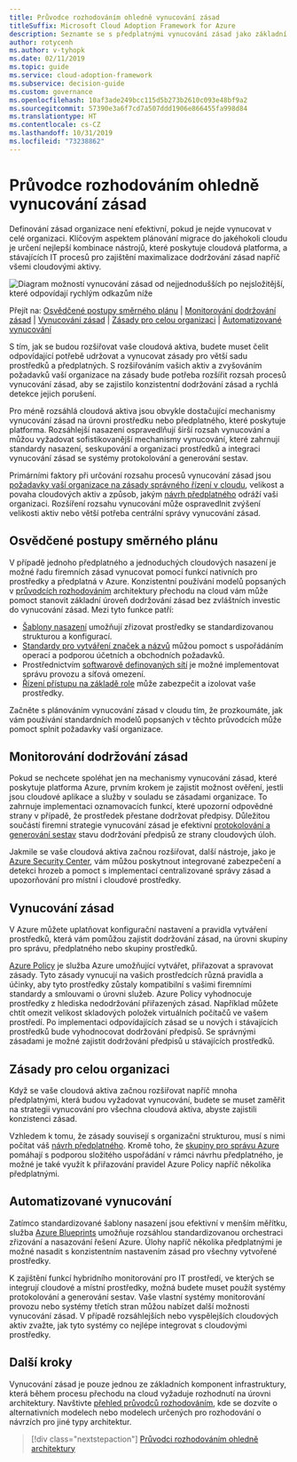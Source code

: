 ```yaml
---
title: Průvodce rozhodováním ohledně vynucování zásad
titleSuffix: Microsoft Cloud Adoption Framework for Azure
description: Seznamte se s předplatnými vynucování zásad jako základní prioritou návrhu při migraci do Azure.
author: rotycenh
ms.author: v-tyhopk
ms.date: 02/11/2019
ms.topic: guide
ms.service: cloud-adoption-framework
ms.subservice: decision-guide
ms.custom: governance
ms.openlocfilehash: 10af3ade249bcc115d5b273b2610c093e48bf9a2
ms.sourcegitcommit: 57390e3a6f7cd7a507ddd1906e866455fa998d84
ms.translationtype: HT
ms.contentlocale: cs-CZ
ms.lasthandoff: 10/31/2019
ms.locfileid: "73238862"
---
```

# <a name="policy-enforcement-decision-guide"></a>Průvodce rozhodováním ohledně vynucování zásad

Definování zásad organizace není efektivní, pokud je nejde vynucovat v celé organizaci. Klíčovým aspektem plánování migrace do jakéhokoli cloudu je určení nejlepší kombinace nástrojů, které poskytuje cloudová platforma, a stávajících IT procesů pro zajištění maximalizace dodržování zásad napříč všemi cloudovými aktivy.

![Diagram možností vynucování zásad od nejjednodušších po nejsložitější, které odpovídají rychlým odkazům níže](../../_images/decision-guides/decision-guide-policy-enforcement.png)

Přejít na: [Osvědčené postupy směrného plánu](#baseline-best-practices) | [Monitorování dodržování zásad](#policy-compliance-monitoring) | [Vynucování zásad](#policy-enforcement) | [Zásady pro celou organizaci](#cross-organization-policy) | [Automatizované vynucování](#automated-enforcement)

S tím, jak se budou rozšiřovat vaše cloudová aktiva, budete muset čelit odpovídající potřebě udržovat a vynucovat zásady pro větší sadu prostředků a předplatných. S rozšiřováním vašich aktiv a zvyšováním požadavků vaší organizace na zásady bude potřeba rozšířit rozsah procesů vynucování zásad, aby se zajistilo konzistentní dodržování zásad a rychlá detekce jejich porušení.

Pro méně rozsáhlá cloudová aktiva jsou obvykle dostačující mechanismy vynucování zásad na úrovni prostředku nebo předplatného, které poskytuje platforma. Rozsáhlejší nasazení ospravedlňují širší rozsah vynucování a můžou vyžadovat sofistikovanější mechanismy vynucování, které zahrnují standardy nasazení, seskupování a organizaci prostředků a integraci vynucování zásad se systémy protokolování a generování sestav.

Primárními faktory při určování rozsahu procesů vynucování zásad jsou [požadavky vaší organizace na zásady správného řízení v cloudu](../../govern/index.md), velikost a povaha cloudových aktiv a způsob, jakým [návrh předplatného](../subscriptions/index.md) odráží vaši organizaci. Rozšíření rozsahu vynucování může ospravedlnit zvýšení velikosti aktiv nebo větší potřeba centrální správy vynucování zásad.

## <a name="baseline-best-practices"></a>Osvědčené postupy směrného plánu

V případě jednoho předplatného a jednoduchých cloudových nasazení je možné řadu firemních zásad vynucovat pomocí funkcí nativních pro prostředky a předplatná v Azure. Konzistentní používání modelů popsaných v [průvodcích rozhodováním](../index.md) architektury přechodu na cloud vám může pomoct stanovit základní úroveň dodržování zásad bez zvláštních investic do vynucování zásad. Mezi tyto funkce patří:

- [Šablony nasazení](../resource-consistency/index.md) umožňují zřizovat prostředky se standardizovanou strukturou a konfigurací.
- [Standardy pro vytváření značek a názvů](../resource-tagging/index.md) můžou pomoct s uspořádáním operací a podporou účetních a obchodních požadavků.
- Prostřednictvím [softwarově definovaných sítí](../software-defined-network/index.md) je možné implementovat správu provozu a síťová omezení.
- [Řízení přístupu na základě role](../identity/index.md) může zabezpečit a izolovat vaše prostředky.

Začněte s plánováním vynucování zásad v cloudu tím, že prozkoumáte, jak vám používání standardních modelů popsaných v těchto průvodcích může pomoct splnit požadavky vaší organizace.

## <a name="policy-compliance-monitoring"></a>Monitorování dodržování zásad

Pokud se nechcete spoléhat jen na mechanismy vynucování zásad, které poskytuje platforma Azure, prvním krokem je zajistit možnost ověření, jestli jsou cloudové aplikace a služby v souladu se zásadami organizace. To zahrnuje implementaci oznamovacích funkcí, které upozorní odpovědné strany v případě, že prostředek přestane dodržovat předpisy. Důležitou součástí firemní strategie vynucování zásad je efektivní [protokolování a generování sestav](../logging-and-reporting/index.md) stavu dodržování předpisů ze strany cloudových úloh.

Jakmile se vaše cloudová aktiva začnou rozšiřovat, další nástroje, jako je [Azure Security Center](https://docs.microsoft.com/azure/security-center), vám můžou poskytnout integrované zabezpečení a detekci hrozeb a pomoct s implementací centralizované správy zásad a upozorňování pro místní i cloudové prostředky.

## <a name="policy-enforcement"></a>Vynucování zásad

V Azure můžete uplatňovat konfigurační nastavení a pravidla vytváření prostředků, která vám pomůžou zajistit dodržování zásad, na úrovni skupiny pro správu, předplatného nebo skupiny prostředků.

[Azure Policy](https://docs.microsoft.com/azure/governance/policy/overview) je služba Azure umožňující vytvářet, přiřazovat a spravovat zásady. Tyto zásady vynucují na vašich prostředcích různá pravidla a účinky, aby tyto prostředky zůstaly kompatibilní s vašimi firemními standardy a smlouvami o úrovni služeb. Azure Policy vyhodnocuje prostředky z hlediska nedodržování přiřazených zásad. Například můžete chtít omezit velikost skladových položek virtuálních počítačů ve vašem prostředí. Po implementaci odpovídajících zásad se u nových i stávajících prostředků bude vyhodnocovat dodržování předpisů. Se správnými zásadami je možné zajistit dodržování předpisů u stávajících prostředků.

## <a name="cross-organization-policy"></a>Zásady pro celou organizaci

Když se vaše cloudová aktiva začnou rozšiřovat napříč mnoha předplatnými, která budou vyžadovat vynucování, budete se muset zaměřit na strategii vynucování pro všechna cloudová aktiva, abyste zajistili konzistenci zásad.

Vzhledem k tomu, že zásady souvisejí s organizační strukturou, musí s nimi počítat váš [návrh předplatného](../subscriptions/index.md). Kromě toho, že [skupiny pro správu Azure](../../ready/azure-best-practices/scaling-subscriptions.md#managing-multiple-subscriptions) pomáhají s podporou složitého uspořádání v rámci návrhu předplatného, je možné je také využít k přiřazování pravidel Azure Policy napříč několika předplatnými.

## <a name="automated-enforcement"></a>Automatizované vynucování

Zatímco standardizované šablony nasazení jsou efektivní v menším měřítku, služba [Azure Blueprints](https://docs.microsoft.com/azure/governance/blueprints/overview) umožňuje rozsáhlou standardizovanou orchestraci zřizování a nasazování řešení Azure. Úlohy napříč několika předplatnými je možné nasadit s konzistentním nastavením zásad pro všechny vytvořené prostředky.

K zajištění funkcí hybridního monitorování pro IT prostředí, ve kterých se integrují cloudové a místní prostředky, možná budete muset použít systémy protokolování a generování sestav. Vaše vlastní systémy monitorování provozu nebo systémy třetích stran můžou nabízet další možnosti vynucování zásad. V případě rozsáhlejších nebo vyspělejších cloudových aktiv zvažte, jak tyto systémy co nejlépe integrovat s cloudovými prostředky.

## <a name="next-steps"></a>Další kroky

Vynucování zásad je pouze jednou ze základních komponent infrastruktury, která během procesu přechodu na cloud vyžaduje rozhodnutí na úrovni architektury. Navštivte [přehled průvodců rozhodováním](../index.md), kde se dozvíte o alternativních modelech nebo modelech určených pro rozhodování o návrzích pro jiné typy architektur.

> [!div class="nextstepaction"]
> [Průvodci rozhodováním ohledně architektury](../index.md)
